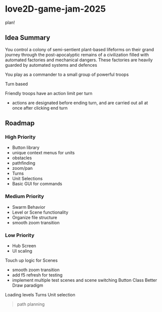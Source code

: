 # love2D-game-jam-2025
plan!

## Idea Summary
You control a colony of semi-sentient plant-based lifeforms on their grand journey through the post-apocalyptic remains of a civilization filled with automated factories and mechanical dangers.
These factories are heavily guarded by automated systems and defences

You play as a commander to a small group of powerful troops

Turn based

Friendly troops have an action limit per turn
 - actions are designated before ending turn, and are carried out all at once after clicking end turn

## Roadmap
### High Priority
- Button library
- unique context menus for units
- obstacles
- pathfinding
- zoom/pan
- Turns
- Unit Selections
- Basic GUI for commands

### Medium Priority
- Swarm Behavior
- Level or Scene functionality
- Organize file structure
- smooth zoom transition


### Low Priority
- Hub Screen
- UI scaling

Touch up logic for Scenes
 - smooth zoom transition
 - add f5 refresh for testing
 - implement multiple test scenes and scene switching
Button Class
Better Draw paradigm

Loading levels
Turns
Unit selection
 > path planning
